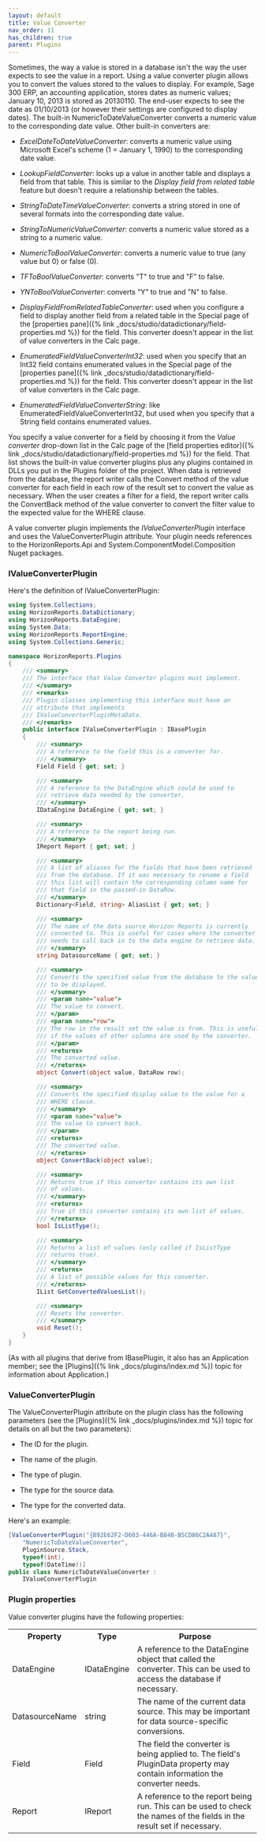 ```yaml
---
layout: default
title: Value Converter
nav_order: 11
has_children: true
parent: Plugins
---
```


Sometimes, the way a value is stored in a database isn't the way the user expects to see the value in a report. Using a value converter plugin allows you to convert the values stored to the values to display. For example, Sage 300 ERP, an accounting application, stores dates as numeric values; January 10, 2013 is stored as 20130110. The end-user expects to see the date as 01/10/2013 (or however their settings are configured to display dates). The built-in NumericToDateValueConverter converts a numeric value to the corresponding date value. Other built-in converters are:

* *ExcelDateToDateValueConverter*: converts a numeric value using Microsoft Excel's scheme (1 = January 1, 1990) to the corresponding date value.

* *LookupFieldConverter*: looks up a value in another table and displays a field from that table. This is similar to the *Display field from related table* feature but doesn't require a relationship between the tables.

* *StringToDateTimeValueConverter*: converts a string stored in one of several formats into the corresponding date value.

* *StringToNumericValueConverter*: converts a numeric value stored as a string to a numeric value.

* *NumericToBoolValueConverter*: converts a numeric value to true (any value but 0) or false (0).

* *TFToBoolValueConverter*: converts "T" to true and "F" to false.

* *YNToBoolValueConverter*: converts "Y" to true and "N" to false.

* *DisplayFieldFromRelatedTableConverter*: used when you configure a field to display another field from a related table in the Special page of the [properties pane]({% link _docs/studio/datadictionary/field-properties.md %}) for the field. This converter doesn't appear in the list of value converters in the Calc page.

* *EnumeratedFieldValueConverterInt32*: used when you specify that an Int32 field contains enumerated values in the Special page of the [properties pane]({% link _docs/studio/datadictionary/field-properties.md %}) for the field. This converter doesn't appear in the list of value converters in the Calc page.

* *EnumeratedFieldValueConverterString*: like EnumeratedFieldValueConverterInt32, but used when you specify that a String field contains enumerated values.

You specify a value converter for a field by choosing it from the *Value converter* drop-down list in the Calc page of the [field properties editor]({% link _docs/studio/datadictionary/field-properties.md %}) for the field. That list shows the built-in value converter plugins plus any plugins contained in DLLs you put in the Plugins folder of the project. When data is retrieved from the database, the report writer calls the Convert method of the value converter for each field in each row of the result set to convert the value as necessary. When the user creates a filter for a field, the report writer calls the ConvertBack method of the value converter to convert the filter value to the expected value for the WHERE clause.

A value converter plugin implements the *IValueConverterPlugin* interface and uses the ValueConverterPlugin attribute. Your plugin needs references to the HorizonReports.Api and System.ComponentModel.Composition Nuget packages.

### IValueConverterPlugin
Here's the definition of IValueConverterPlugin:

```csharp
using System.Collections;
using HorizonReports.DataDictionary;
using HorizonReports.DataEngine;
using System.Data;
using HorizonReports.ReportEngine;
using System.Collections.Generic;

namespace HorizonReports.Plugins
{
    /// <summary>
    /// The interface that Value Converter plugins must implement.
    /// </summary>
    /// <remarks>
    /// Plugin classes implementing this interface must have an
    /// attribute that implements
    /// IValueConverterPluginMetaData.
    /// </remarks>
    public interface IValueConverterPlugin : IBasePlugin
    {
        /// <summary>
        /// A reference to the field this is a converter for.
        /// </summary>
        Field Field { get; set; }

        /// <summary>
        /// A reference to the DataEngine which could be used to
        /// retrieve data needed by the converter.
        /// </summary>
        IDataEngine DataEngine { get; set; }

        /// <summary>
        /// A reference to the report being run.
        /// </summary>
        IReport Report { get; set; }

        /// <summary>
        /// A list of aliases for the fields that have been retrieved
        /// from the database. If it was necessary to rename a field
        /// this list will contain the corresponding column name for
        /// that field in the passed-in DataRow.
        /// </summary>
        Dictionary<Field, string> AliasList { get; set; }

        /// <summary>
        /// The name of the data source Horizon Reports is currently
        /// connected to. This is useful for cases where the converter
        /// needs to call back in to the data engine to retrieve data.
        /// </summary>
        string DatasourceName { get; set; }

        /// <summary>
        /// Converts the specified value from the database to the value
        /// to be displayed.
        /// </summary>
        /// <param name="value">
        /// The value to convert.
        /// </param>
        /// <param name="row">
        /// The row in the result set the value is from. This is useful
        /// if the values of other columns are used by the converter.
        /// </param>
        /// <returns>
        /// The converted value.
        /// </returns>
        object Convert(object value, DataRow row);

        /// <summary>
        /// Converts the specified display value to the value for a
        /// WHERE clause.
        /// </summary>
        /// <param name="value">
        /// The value to convert back.
        /// </param>
        /// <returns>
        /// The converted value.
        /// </returns>
        object ConvertBack(object value);

        /// <summary>
        /// Returns true if this converter contains its own list
        /// of values.
        /// </summary>
        /// <returns>
        /// True if this converter contains its own list of values.
        /// </returns>
        bool IsListType();

        /// <summary>
        /// Returns a list of values (only called if IsListType
        /// returns true).
        /// </summary>
        /// <returns>
        /// A list of possible values for this converter.
        /// </returns>
        IList GetConvertedValuesList();

        /// <summary>
        /// Resets the converter.
        /// </summary>
        void Reset();
    }
}
```

(As with all plugins that derive from IBasePlugin, it also has an Application member; see the [Plugins]({% link _docs/plugins/index.md %}) topic for information about Application.)

### ValueConverterPlugin
The ValueConverterPlugin attribute on the plugin class has the following parameters (see the [Plugins]({% link _docs/plugins/index.md %}) topic for details on all but the two parameters):

* The ID for the plugin.

* The name of the plugin.

* The type of plugin.

* The type for the source data.

* The type for the converted data.

Here's an example:

```csharp
[ValueConverterPlugin("{B92E62F2-D603-446A-B840-B5CD86C2A487}",
    "NumericToDateValueConverter",
    PluginSource.Stock,
    typeof(int),
    typeof(DateTime))]
public class NumericToDateValueConverter :
    IValueConverterPlugin
```

### Plugin properties
Value converter plugins have the following properties:

<table class="detailtable table-striped">
<tr><th>Property</th><th>Type</th><th>Purpose</th>
</tr>
<tr>
<td>DataEngine</td>
<td>IDataEngine</td>
<td>A reference to the DataEngine object that called the converter. This can be used to access the database if necessary.</td>
</tr>
<tr>
<td>DatasourceName</td>
<td>string</td>
<td>The name of the current data source. This may be important for data source-specific conversions.</td>
</tr>
<tr>
<td>Field</td>
<td>Field</td>
<td>The field the converter is being applied to. The field's PluginData property may contain information the converter needs.</td>
</tr>
<tr>
<td>Report</td>
<td>IReport</td>
<td>A reference to the report being run. This can be used to check the names of the fields in the result set if necessary.</td>
</tr>
</table>

